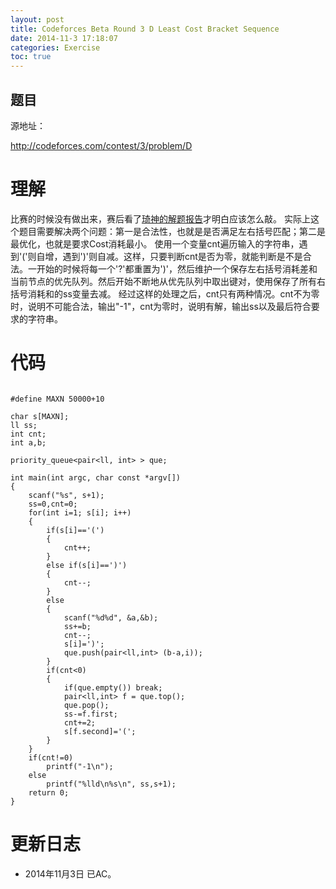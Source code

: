 ```yaml
---
layout: post
title: Codeforces Beta Round 3 D Least Cost Bracket Sequence
date: 2014-11-3 17:18:07
categories: Exercise
toc: true
---
```

## 题目
源地址：

http://codeforces.com/contest/3/problem/D

# 理解
比赛的时候没有做出来，赛后看了[琦神的解题报告](http://siofive.github.io/2014/11/02/%E6%8B%89%E7%BB%831/)才明白应该怎么敲。
实际上这个题目需要解决两个问题：第一是合法性，也就是是否满足左右括号匹配；第二是最优化，也就是要求Cost消耗最小。
使用一个变量cnt遍历输入的字符串，遇到'('则自增，遇到')'则自减。这样，只要判断cnt是否为零，就能判断是不是合法。一开始的时候将每一个'?'都重置为')'，然后维护一个保存左右括号消耗差和当前节点的优先队列。然后开始不断地从优先队列中取出键对，使用保存了所有右括号消耗和的ss变量去减。
经过这样的处理之后，cnt只有两种情况。cnt不为零时，说明不可能合法，输出"-1"，cnt为零时，说明有解，输出ss以及最后符合要求的字符串。

<!-- more -->

# 代码

```

#define MAXN 50000+10

char s[MAXN];
ll ss;
int cnt;
int a,b;

priority_queue<pair<ll, int> > que;

int main(int argc, char const *argv[])
{
    scanf("%s", s+1);
    ss=0,cnt=0;
    for(int i=1; s[i]; i++)
    {
        if(s[i]=='(')
        {
            cnt++;
        }
        else if(s[i]==')')
        {
            cnt--;
        }
        else
        {
            scanf("%d%d", &a,&b);
            ss+=b;
            cnt--;
            s[i]=')';
            que.push(pair<ll,int> (b-a,i));
        }
        if(cnt<0)
        {
            if(que.empty()) break;
            pair<ll,int> f = que.top();
            que.pop();
            ss-=f.first;
            cnt+=2;
            s[f.second]='(';
        }
    }
    if(cnt!=0)
        printf("-1\n");
    else
        printf("%lld\n%s\n", ss,s+1);
    return 0;
}

```

# 更新日志
- 2014年11月3日 已AC。